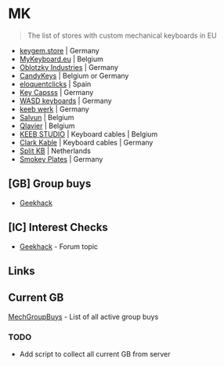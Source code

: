 # MK

> The list of stores with custom mechanical keyboards in EU

* [keygem.store](https://keygem.store) | Germany
* [MyKeyboard.eu](https://mykeyboard.eu) | Belgium
* [Oblotzky Industries](https://oblotzky.industries) | Germany
* [CandyKeys](https://candykeys.com) | Belgium or Germany
* [eloquentclicks](https://www.eloquentclicks.com/) | Spain
* [Key Capsss](https://keycapsss.com) | Germany
* [WASD keyboards](https://www.wasdkeyboards.com/#) | Germany
* [keeb werk](https://keebwerk.com) | Germany
* [Salvun](https://salvun.com) | Belgium
* [Qlavier](https://www.qlavier.com) | Belgium
* [KEEB STUDIO](https://keeb.studio) | Keyboard cables | Belgium
* [Clark Kable](https://clarkkable.com) | Keyboard cables | Germany
* [Split KB](https://splitkb.com) | Netherlands
* [Smokey Plates](https://smokeyplates.eu) | Germany

## [GB] Group buys

* [Geekhack](https://geekhack.org/index.php?board=70.0)

## [IC] Interest Checks

* [Geekhack](https://geekhack.org/index.php?board=132.0) - Forum topic

## Links

## Current GB

[MechGroupBuys](https://www.mechgroupbuys.com/) - List of all active group buys

### TODO

* Add script to collect all current GB from server
